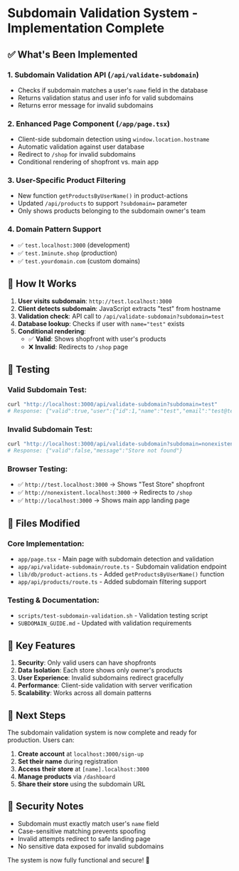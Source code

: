 # Subdomain Validation System - Implementation Complete

## ✅ What's Been Implemented

### 1. **Subdomain Validation API** (`/api/validate-subdomain`)

- Checks if subdomain matches a user's `name` field in the database
- Returns validation status and user info for valid subdomains
- Returns error message for invalid subdomains

### 2. **Enhanced Page Component** (`/app/page.tsx`)

- Client-side subdomain detection using `window.location.hostname`
- Automatic validation against user database
- Redirect to `/shop` for invalid subdomains
- Conditional rendering of shopfront vs. main app

### 3. **User-Specific Product Filtering**

- New function `getProductsByUserName()` in product-actions
- Updated `/api/products` to support `?subdomain=` parameter
- Only shows products belonging to the subdomain owner's team

### 4. **Domain Pattern Support**

- ✅ `test.localhost:3000` (development)
- ✅ `test.1minute.shop` (production)
- ✅ `test.yourdomain.com` (custom domains)

## 🔄 How It Works

1. **User visits subdomain**: `http://test.localhost:3000`
2. **Client detects subdomain**: JavaScript extracts "test" from hostname
3. **Validation check**: API call to `/api/validate-subdomain?subdomain=test`
4. **Database lookup**: Checks if user with `name="test"` exists
5. **Conditional rendering**:
   - ✅ **Valid**: Shows shopfront with user's products
   - ❌ **Invalid**: Redirects to `/shop` page

## 🧪 Testing

### Valid Subdomain Test:

```bash
curl "http://localhost:3000/api/validate-subdomain?subdomain=test"
# Response: {"valid":true,"user":{"id":1,"name":"test","email":"test@test.com"}}
```

### Invalid Subdomain Test:

```bash
curl "http://localhost:3000/api/validate-subdomain?subdomain=nonexistent"
# Response: {"valid":false,"message":"Store not found"}
```

### Browser Testing:

- ✅ `http://test.localhost:3000` → Shows "Test Store" shopfront
- ✅ `http://nonexistent.localhost:3000` → Redirects to `/shop`
- ✅ `http://localhost:3000` → Shows main app landing page

## 📁 Files Modified

### Core Implementation:

- `app/page.tsx` - Main page with subdomain detection and validation
- `app/api/validate-subdomain/route.ts` - Subdomain validation endpoint
- `lib/db/product-actions.ts` - Added `getProductsByUserName()` function
- `app/api/products/route.ts` - Added subdomain filtering support

### Testing & Documentation:

- `scripts/test-subdomain-validation.sh` - Validation testing script
- `SUBDOMAIN_GUIDE.md` - Updated with validation requirements

## 🎯 Key Features

1. **Security**: Only valid users can have shopfronts
2. **Data Isolation**: Each store shows only owner's products
3. **User Experience**: Invalid subdomains redirect gracefully
4. **Performance**: Client-side validation with server verification
5. **Scalability**: Works across all domain patterns

## 🚀 Next Steps

The subdomain validation system is now complete and ready for production. Users can:

1. **Create account** at `localhost:3000/sign-up`
2. **Set their name** during registration
3. **Access their store** at `[name].localhost:3000`
4. **Manage products** via `/dashboard`
5. **Share their store** using the subdomain URL

## 🔐 Security Notes

- Subdomain must exactly match user's `name` field
- Case-sensitive matching prevents spoofing
- Invalid attempts redirect to safe landing page
- No sensitive data exposed for invalid subdomains

The system is now fully functional and secure! 🎉
